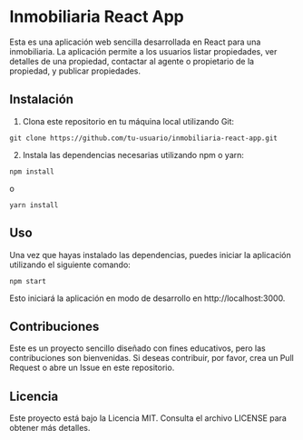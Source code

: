 # Inmobiliaria React App
Esta es una aplicación web sencilla desarrollada en React para una inmobiliaria. La aplicación permite a los usuarios listar propiedades, ver detalles de una propiedad, contactar al agente o propietario de la propiedad, y publicar propiedades.

## Instalación
1. Clona este repositorio en tu máquina local utilizando Git:

`git clone https://github.com/tu-usuario/inmobiliaria-react-app.git`

2. Instala las dependencias necesarias utilizando npm o yarn:


`npm install`

o

`yarn install`

## Uso
Una vez que hayas instalado las dependencias, puedes iniciar la aplicación utilizando el siguiente comando:

`npm start`

Esto iniciará la aplicación en modo de desarrollo en http://localhost:3000.

## Contribuciones
Este es un proyecto sencillo diseñado con fines educativos, pero las contribuciones son bienvenidas. Si deseas contribuir, por favor, crea un Pull Request o abre un Issue en este repositorio.

## Licencia
Este proyecto está bajo la Licencia MIT. Consulta el archivo LICENSE para obtener más detalles.
